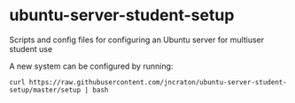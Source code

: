 # ubuntu-server-student-setup

Scripts and config files for configuring an Ubuntu server for multiuser student use

A new system can be configured by running:

`curl https://raw.githubusercontent.com/jncraton/ubuntu-server-student-setup/master/setup | bash`
